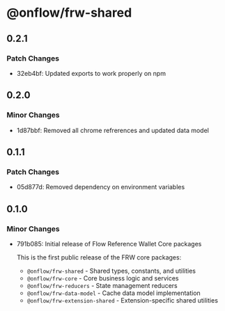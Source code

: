 # @onflow/frw-shared

## 0.2.1

### Patch Changes

- 32eb4bf: Updated exports to work properly on npm

## 0.2.0

### Minor Changes

- 1d87bbf: Removed all chrome refrerences and updated data model

## 0.1.1

### Patch Changes

- 05d877d: Removed dependency on environment variables

## 0.1.0

### Minor Changes

- 791b085: Initial release of Flow Reference Wallet Core packages

  This is the first public release of the FRW core packages:
  - `@onflow/frw-shared` - Shared types, constants, and utilities
  - `@onflow/frw-core` - Core business logic and services
  - `@onflow/frw-reducers` - State management reducers
  - `@onflow/frw-data-model` - Cache data model implementation
  - `@onflow/frw-extension-shared` - Extension-specific shared utilities
